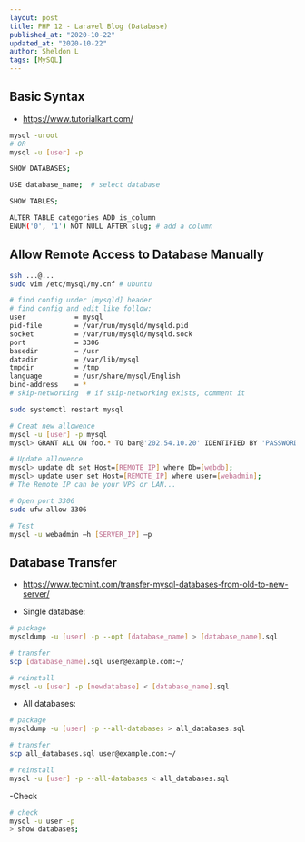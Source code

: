 ```yaml
---
layout: post
title: PHP 12 - Laravel Blog (Database)
published_at: "2020-10-22"
updated_at: "2020-10-22"
author: Sheldon L
tags: [MySQL]
---
```



## Basic Syntax

- <https://www.tutorialkart.com/>

```bash
mysql -uroot
# OR
mysql -u [user] -p
```

```bash
SHOW DATABASES;

USE database_name;  # select database

SHOW TABLES;

ALTER TABLE categories ADD is_column 
ENUM('0', '1') NOT NULL AFTER slug; # add a column
```


## Allow Remote Access to Database Manually

```bash
ssh ...@...
sudo vim /etc/mysql/my.cnf # ubuntu

# find config under [mysqld] header
# find config and edit like follow:
user            = mysql
pid-file        = /var/run/mysqld/mysqld.pid
socket          = /var/run/mysqld/mysqld.sock
port            = 3306
basedir         = /usr
datadir         = /var/lib/mysql
tmpdir          = /tmp
language        = /usr/share/mysql/English
bind-address    = *
# skip-networking  # if skip-networking exists, comment it

sudo systemctl restart mysql

# Creat new allowence
mysql -u [user] -p mysql
mysql> GRANT ALL ON foo.* TO bar@'202.54.10.20' IDENTIFIED BY 'PASSWORD';

# Update allowence
mysql> update db set Host=[REMOTE_IP] where Db=[webdb];
mysql> update user set Host=[REMOTE_IP] where user=[webadmin];
# The Remote IP can be your VPS or LAN...

# Open port 3306
sudo ufw allow 3306

# Test
mysql -u webadmin –h [SERVER_IP] –p
```

## Database Transfer

- <https://www.tecmint.com/transfer-mysql-databases-from-old-to-new-server/>

- Single database:

```bash
# package
mysqldump -u [user] -p --opt [database_name] > [database_name].sql

# transfer
scp [database_name].sql user@example.com:~/

# reinstall
mysql -u [user] -p [newdatabase] < [database_name].sql
```

- All databases:

```bash
# package
mysqldump -u [user] -p --all-databases > all_databases.sql

# transfer
scp all_databases.sql user@example.com:~/

# reinstall
mysql -u [user] -p --all-databases < all_databases.sql
```

-Check

```bash
# check
mysql -u user -p
> show databases;
```
